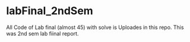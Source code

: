 # labFinal_2ndSem

All Code of Lab final (almost 45) with solve is Uploades in this repo. This was 2nd sem lab fiinal report.
